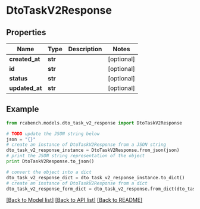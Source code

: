 # DtoTaskV2Response


## Properties

Name | Type | Description | Notes
------------ | ------------- | ------------- | -------------
**created_at** | **str** |  | [optional] 
**id** | **str** |  | [optional] 
**status** | **str** |  | [optional] 
**updated_at** | **str** |  | [optional] 

## Example

```python
from rcabench.models.dto_task_v2_response import DtoTaskV2Response

# TODO update the JSON string below
json = "{}"
# create an instance of DtoTaskV2Response from a JSON string
dto_task_v2_response_instance = DtoTaskV2Response.from_json(json)
# print the JSON string representation of the object
print DtoTaskV2Response.to_json()

# convert the object into a dict
dto_task_v2_response_dict = dto_task_v2_response_instance.to_dict()
# create an instance of DtoTaskV2Response from a dict
dto_task_v2_response_form_dict = dto_task_v2_response.from_dict(dto_task_v2_response_dict)
```
[[Back to Model list]](../README.md#documentation-for-models) [[Back to API list]](../README.md#documentation-for-api-endpoints) [[Back to README]](../README.md)


